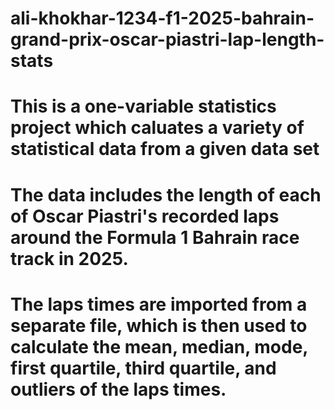 # ali-khokhar-1234-f1-2025-bahrain-grand-prix-oscar-piastri-lap-length-stats

# This is a one-variable statistics project which caluates a variety of statistical data from a given data set
# The data includes the length of each of Oscar Piastri's recorded laps around the Formula 1 Bahrain race track in 2025.
# The laps times are imported from a separate file, which is then used to calculate the mean, median, mode, first quartile, third quartile, and outliers of the laps times.
